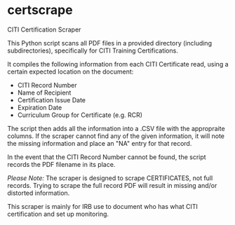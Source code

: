 # certscrape
CITI Certification Scraper

This Python script scans all PDF files in a provided directory (including subdirectories), specifically for CITI Training Certifications.

It compiles the following information from each CITI Certificate read, using a certain expected location on the document:
- CITI Record Number
- Name of Recipient
- Certification Issue Date
- Expiration Date
- Curriculum Group for Certificate (e.g. RCR)

The script then adds all the information into a .CSV file with the appropraite columns. If the scraper cannot find any of the given information, it will note the missing information and place an "NA" entry for that record.

In the event that the CITI Record Number cannot be found, the script records the PDF filename in its place.

*Please Note:* The scraper is designed to scrape CERTIFICATES, not full records. Trying to scrape the full record PDF will result in missing and/or distorted information.

This scraper is mainly for IRB use to document who has what CITI certification and set up monitoring.
